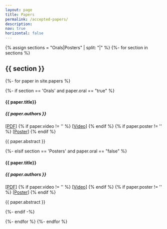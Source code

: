 ```yaml
---
layout: page
title: Papers
permalink: /accepted-papers/
description:
nav: true
horizontal: false
---
```



{% assign sections = "Orals|Posters" | split: "|" %}
{%- for section in sections %}
  <h2>{{ section }}</h2>
  {%- for paper in site.papers %}

  {%- if section == 'Orals' and paper.oral == "true" %}
<div class='paper'>
  <h4 class='pdf' id="{{ paper.id}}">
    <!-- <div class='pdf'>[<a href='../assets/pdf/{{ paper.pdf }}'>PDF</a>]</div> -->
    <!-- <div class='video'>[<a href='{{ paper.video }}'>Video</a>]</div> -->
    {{ paper.title}}
    <a href='/accepted-papers#{{ paper.id}}'><div class="anchor"></div></a>
  </h4>
  <h5 style='font-style: italic;'>
    {{ paper.authors }}
  </h5>
  <span>[<a href='../assets/pdf/{{ paper.pdf }}'>PDF</a>]</span>
  {% if paper.video != '' %}
    <span>[<a href='{{ paper.video }}'>Video</a>]</span>
  {% endif %}
  {% if paper.poster != '' %}
    <span>[<a href='{{ paper.poster}}'>Poster</a>]</span>
  {% endif %}
  <p>
    {{ paper.abstract }}
  </p>
</div>
  {%- elsif section == 'Posters' and paper.oral == "false" %}
<div class='paper'>
  <h4 class='pdf' id="{{ paper.id}}">
    <!-- <div class='pdf'>[<a href='../assets/pdf/{{ paper.pdf }}'>PDF</a>]</div> -->
    <!-- <div class='video'>[<a href='{{ paper.video }}'>Video</a>]</div> -->
    {{ paper.title}}
    <a href='/accepted-papers#{{ paper.id}}'><div class="anchor"></div></a>
  </h4>
  <h5 style='font-style: italic;'>
    {{ paper.authors }}
  </h5>
  <span>[<a href='../assets/pdf/{{ paper.pdf }}'>PDF</a>]</span>
  {% if paper.video != '' %}
    <span>[<a href='{{ paper.video }}'>Video</a>]</span>
  {% endif %}
  {% if paper.poster != '' %}
    <span>[<a href='{{ paper.poster}}'>Poster</a>]</span>
  {% endif %}

  <p>
    {{ paper.abstract }}
  </p>
</div>
  {%- endif -%}

  {%- endfor %}
{%- endfor %}
